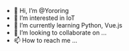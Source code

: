 - 👋 Hi, I’m @Yororing
- 👀 I’m interested in IoT
- 🌱 I’m currently learning Python, Vue.js
- 💞️ I’m looking to collaborate on ...
- 📫 How to reach me ...

<!---
Yororing/Yororing is a ✨ special ✨ repository because its `README.md` (this file) appears on your GitHub profile.
You can click the Preview link to take a look at your changes.
--->
